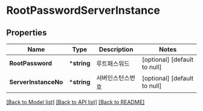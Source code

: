 # RootPasswordServerInstance

## Properties
Name | Type | Description | Notes
------------ | ------------- | ------------- | -------------
**RootPassword** | ***string** | 루트패스워드 | [optional] [default to null]
**ServerInstanceNo** | ***string** | 서버인스턴스번호 | [optional] [default to null]

[[Back to Model list]](../README.md#documentation-for-models) [[Back to API list]](../README.md#documentation-for-api-endpoints) [[Back to README]](../README.md)


